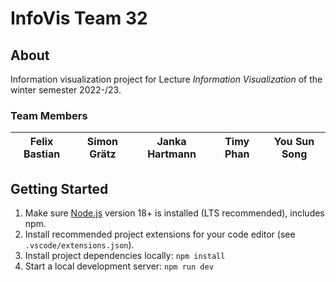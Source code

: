 # InfoVis Team 32

## About
Information visualization project for Lecture *Information Visualization* of the winter semester 2022-/23.

### Team Members
| Felix Bastian | Simon Grätz | Janka Hartmann | Timy Phan | You Sun Song |
|---|---|---|---|---|

## Getting Started
1. Make sure [Node.js](https://nodejs.org/) version 18+ is installed (LTS recommended), includes npm.
2. Install recommended project extensions for your code editor (see `.vscode/extensions.json`).
3. Install project dependencies locally: `npm install`
4. Start a local development server: `npm run dev`
